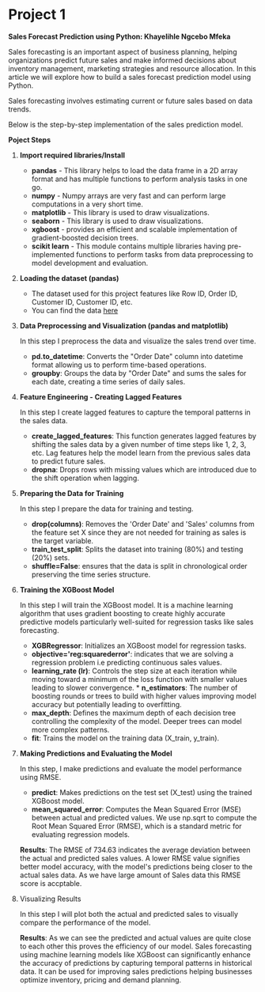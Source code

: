 # Project 1
**Sales Forecast Prediction using Python: Khayelihle Ngcebo Mfeka**

Sales forecasting is an important aspect of business planning, helping organizations predict future sales and make informed decisions about inventory management, marketing strategies and resource allocation. In this article we will explore how to build a sales forecast prediction model using Python.

Sales forecasting involves estimating current or future sales based on data trends.

Below is the step-by-step implementation of the sales prediction model.

**Poject Steps**

1. **Import required libraries/Install**

   * **pandas** - This library helps to load the data frame in a 2D array format and has multiple functions to perform analysis tasks in one go.
   * **numpy** - Numpy arrays are very fast and can perform large computations in a very short time.
   * **matplotlib** - This library is used to draw visualizations.
   * **seaborn** - This library is used to draw visualizations.
   * **xgboost** - provides an efficient and scalable implementation of gradient-boosted decision trees.
   * **scikit learn** - This module contains multiple libraries having pre-implemented functions to perform tasks from data preprocessing to model development and evaluation.

2. **Loading the dataset (pandas)**

    * The dataset used for this project features like Row ID, Order ID, Customer ID, Customer ID, etc.
    * You can find the data [here](https://github.com/KhayelihleMfeka/Data-Science-Projects/blob/main/Sales%20Forecast%20Prediction%20Using%20Python/Sales_Data.csv)

3. **Data Preprocessing and Visualization (pandas and matplotlib)**

    In this step I preprocess the data and visualize the sales trend over time.
    *  **pd.to_datetime**: Converts the "Order Date" column into datetime format allowing us to        perform time-based operations.
    *  **groupby**: Groups the data by "Order Date" and sums the sales for each date, creating a       time series of daily sales.

4. **Feature Engineering - Creating Lagged Features**

    In this step I create lagged features to capture the temporal patterns in the sales data.
   
    * **create_lagged_features**: This function generates lagged features by shifting the sales          data by a given number of time steps like 1, 2, 3, etc. Lag features help the model learn          from the previous sales data to predict future sales.
    * **dropna**: Drops rows with missing values which are introduced due to the shift operation         when lagging.
  
5. **Preparing the Data for Training**

   In this step I prepare the data for training and testing.
   
    * **drop(columns)**: Removes the 'Order Date' and 'Sales' columns from the feature set X             since they are not needed for training as sales is the target variable.
    * **train_test_split**: Splits the dataset into training (80%) and testing (20%) sets.
    * **shuffle=False**: ensures that the data is split in chronological order preserving the             time series structure.

6. **Training the XGBoost Model**

    In this step I will train the XGBoost model. It is a machine learning algorithm that uses          gradient boosting to create highly accurate predictive models particularly well-suited for         regression tasks like sales forecasting.

      * **XGBRegressor**: Initializes an XGBoost model for regression tasks.
      * **objective='reg:squarederror'**: indicates that we are solving a regression problem i.e          predicting continuous sales values.
      * **learning_rate (lr)**: Controls the step size at each iteration while moving toward a           minimum of the loss function with smaller values leading to slower convergence.
       * **n_estimators**: The number of boosting rounds or trees to build with higher values             improving model accuracy but potentially leading to overfitting.
      * **max_depth**: Defines the maximum depth of each decision tree controlling the complexity        of the model. Deeper trees can model more complex patterns.
      * **fit**: Trains the model on the training data (X_train, y_train).
  
7. **Making Predictions and Evaluating the Model**

   In this step, I make predictions and evaluate the model performance using RMSE.
   
   * **predict**: Makes predictions on the test set (X_test) using the trained XGBoost model.
   * **mean_squared_error**: Computes the Mean Squared Error (MSE) between actual and                   predicted values. We use np.sqrt to compute the Root Mean Squared Error (RMSE), which               is a standard metric for evaluating regression models.

    **Results**: The RMSE of 734.63 indicates the average deviation between the actual and predicted sales values. A lower RMSE value               signifies better model accuracy, with the model's predictions being closer to the actual sales data. As we have large             amount of Sales data this RMSE score is accptable.

8. Visualizing Results

   In this step I will plot both the actual and predicted sales to visually compare the performance of the model.

     **Results**: As we can see the predicted and actual values are quite close to each other this proves the efficiency of our         model. Sales        forecasting using machine learning models like XGBoost can significantly enhance the accuracy of              predictions by capturing         temporal patterns in historical data. It can be used for improving sales predictions             helping businesses optimize inventory,       pricing and demand planning.

   
